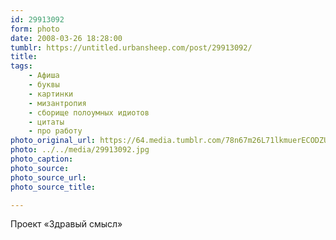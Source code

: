 ```yaml
---
id: 29913092
form: photo
date: 2008-03-26 18:28:00
tumblr: https://untitled.urbansheep.com/post/29913092/
title:
tags:
    - Афиша
    - буквы
    - картинки
    - мизантропия
    - сборище полоумных идиотов
    - цитаты
    - про работу
photo_original_url: https://64.media.tumblr.com/78n67m26L71lkmuerECODZUC_500.jpg
photo: ../../media/29913092.jpg
photo_caption:
photo_source:
photo_source_url:
photo_source_title:

---
```


<p>Проект «Здравый смысл»</p>
